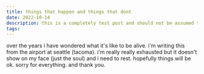 ```yaml
---
title: things that happen and things that dont
date: 2022-10-14
description: this is a completely test post and should not be assumed to be real
tags:
---
```

o﻿ver the years i have wondered what it's like to be alive. i'm writing this from the airport at seattle (tacoma). i'm really really exhausted but it doesn't show on my face (just the soul) and i need to rest. hopefully things will be ok. sorry for everything. and thank you.